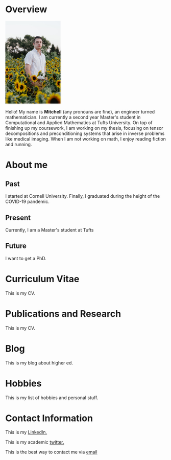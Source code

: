 <html lang="en-US">
<head>
<title>M.T. Scott (academic portfolio)</title>
</head>
<body>
<h1>Overview</h1>
<img src="ProfessionalHeadshot.jpg" alt="Headshot" style="width:172.8px;height:259.2px;" tyle="text-align:center;">
<p>Hello! My name is <b>Mitchell</b> (any pronouns are fine), an engineer turned mathematician. I am currently a second year Master's student in Computational and Applied Mathematics at Tufts University. On top of finishing up my coursework, I am working on my thesis, focusing on tensor decompositions and preconditioning systems that arise in inverse problems like medical imaging. When I am not working on math, I enjoy reading fiction and running.</p>
<h1>About me</h1>
<h2>Past</h2>
<p> I started at Cornell University. Finally, I graduated during the height of the COVID-19 pandemic.</p>
<h2>Present</h2>
<p> Currently, I am a Master's student at Tufts</p>
<h2>Future</h2>
<p>I want to get a PhD.</p>

<h1>Curriculum Vitae</h1>
<p>This is my CV.</p>
<h1>Publications and Research</h1>
<p>This is my CV.</p>
<h1>Blog</h1>
<p>This is my blog about higher ed.</p>
<h1>Hobbies</h1>
<p>This is my list of hobbies and personal stuff.</p>
<h1>Contact Information</h1>
<p> This is my 
<a href="https://www.linkedin.com/in/mitchell-t-scott/" target="_blank"> LinkedIn.</a></p>
<p> This is my academic
<a href="https://twitter.com/mitchmatician" target="_blank"> twitter.</a></p>
<p> This is the best way to contact me via <a href="mailto:mitchell.scott@tufts.edu">email</a>
</body>
</html>
